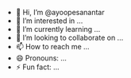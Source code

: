 - 👋 Hi, I’m @ayoopesanantar
- 👀 I’m interested in ...
- 🌱 I’m currently learning ...
- 💞️ I’m looking to collaborate on ...
- 📫 How to reach me ...
- 😄 Pronouns: ...
- ⚡ Fun fact: ...

<!---
ayoopesanantar/ayoopesanantar is a ✨ special ✨ repository because its `README.md` (this file) appears on your GitHub profile.
You can click the Preview link to take a look at your changes.
--->
